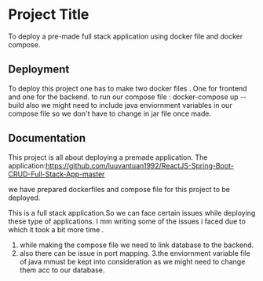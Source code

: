 
# Project Title

To deploy a pre-made full stack application using docker file and docker compose. 


## Deployment

To deploy this project one has to make two docker files . One for frontend and one for the backend.
 to run our compose file :
 docker-compose up --build
also we might need to include java enviornment variables in our compose file so we don't have to change in jar file once made.


## Documentation

This project is all about deploying a premade application.
The application:https://github.com/luuvantuan1992/ReactJS-Spring-Boot-CRUD-Full-Stack-App-master

we have prepared dockerfiles and compose file for this project to be deployed.

This is a full stack application.So we can face certain issues while deploying these type of applications.
I mm writing some of the issues i faced due to which it took a bit more time .
1. while making the compose file we need to link database to the backend.
2. also there can be issue in port mapping.
3.the enviornment variable file of java mmust be kept into consideration as we might need to change them acc to our database.


